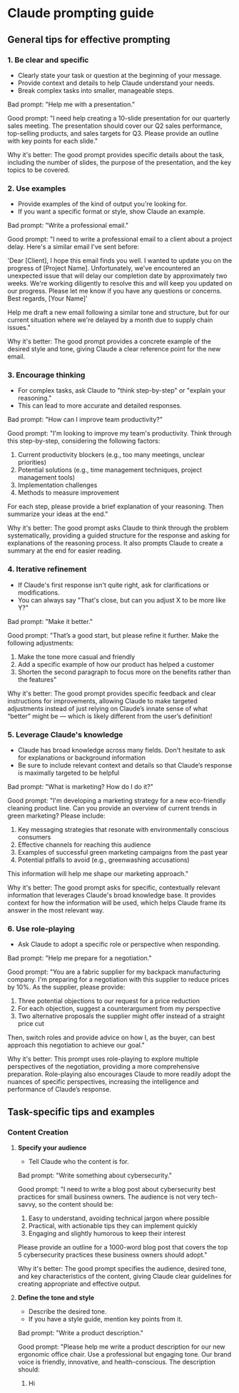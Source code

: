 # Claude prompting guide

## General tips for effective prompting

### 1. Be clear and specific

- Clearly state your task or question at the beginning of your message.
- Provide context and details to help Claude understand your needs.
- Break complex tasks into smaller, manageable steps.

Bad prompt:
<prompt>
"Help me with a presentation."
</prompt>

Good prompt:
<prompt>
"I need help creating a 10-slide presentation for our quarterly sales meeting. The presentation should cover our Q2 sales performance, top-selling products, and sales targets for Q3. Please provide an outline with key points for each slide."
</prompt>

Why it's better: The good prompt provides specific details about the task, including the number of slides, the purpose of the presentation, and the key topics to be covered.

### 2. Use examples

- Provide examples of the kind of output you're looking for.
- If you want a specific format or style, show Claude an example.

Bad prompt:
<prompt>
"Write a professional email."
</prompt>

Good prompt:
<prompt>
"I need to write a professional email to a client about a project delay. Here's a similar email I've sent before:

'Dear [Client],
I hope this email finds you well. I wanted to update you on the progress of [Project Name]. Unfortunately, we've encountered an unexpected issue that will delay our completion date by approximately two weeks. We're working diligently to resolve this and will keep you updated on our progress.
Please let me know if you have any questions or concerns.
Best regards,
[Your Name]'

Help me draft a new email following a similar tone and structure, but for our current situation where we're delayed by a month due to supply chain issues."
</prompt>

Why it's better: The good prompt provides a concrete example of the desired style and tone, giving Claude a clear reference point for the new email.

### 3. Encourage thinking

- For complex tasks, ask Claude to "think step-by-step" or "explain your reasoning."
- This can lead to more accurate and detailed responses.

Bad prompt:
<prompt>
"How can I improve team productivity?"
</prompt>

Good prompt:
<prompt>
"I'm looking to improve my team's productivity. Think through this step-by-step, considering the following factors:

1.  Current productivity blockers (e.g., too many meetings, unclear priorities)
2.  Potential solutions (e.g., time management techniques, project management tools)
3.  Implementation challenges
4.  Methods to measure improvement

For each step, please provide a brief explanation of your reasoning. Then summarize your ideas at the end."
</prompt>

Why it's better: The good prompt asks Claude to think through the problem systematically, providing a guided structure for the response and asking for explanations of the reasoning process. It also prompts Claude to create a summary at the end for easier reading.

### 4. Iterative refinement

- If Claude's first response isn't quite right, ask for clarifications or modifications.
- You can always say "That's close, but can you adjust X to be more like Y?"

Bad prompt:
<prompt>
"Make it better."
</prompt>

Good prompt:
<prompt>
"That’s a good start, but please refine it further. Make the following adjustments:

1.  Make the tone more casual and friendly
2.  Add a specific example of how our product has helped a customer
3.  Shorten the second paragraph to focus more on the benefits rather than the features"
    </prompt>

Why it's better: The good prompt provides specific feedback and clear instructions for improvements, allowing Claude to make targeted adjustments instead of just relying on Claude’s innate sense of what “better” might be — which is likely different from the user’s definition!

### 5. Leverage Claude's knowledge

- Claude has broad knowledge across many fields. Don't hesitate to ask for explanations or background information
- Be sure to include relevant context and details so that Claude’s response is maximally targeted to be helpful

Bad prompt:
<prompt>
"What is marketing? How do I do it?"
</prompt>

Good prompt:
<prompt>
"I'm developing a marketing strategy for a new eco-friendly cleaning product line. Can you provide an overview of current trends in green marketing? Please include:

1.  Key messaging strategies that resonate with environmentally conscious consumers
2.  Effective channels for reaching this audience
3.  Examples of successful green marketing campaigns from the past year
4.  Potential pitfalls to avoid (e.g., greenwashing accusations)

This information will help me shape our marketing approach."
</prompt>

Why it's better: The good prompt asks for specific, contextually relevant information that leverages Claude's broad knowledge base. It provides context for how the information will be used, which helps Claude frame its answer in the most relevant way.

### 6. Use role-playing

- Ask Claude to adopt a specific role or perspective when responding.

Bad prompt:
<prompt>
"Help me prepare for a negotiation."
</prompt>

Good prompt:
<prompt>
"You are a fabric supplier for my backpack manufacturing company. I'm preparing for a negotiation with this supplier to reduce prices by 10%. As the supplier, please provide:

1.  Three potential objections to our request for a price reduction
2.  For each objection, suggest a counterargument from my perspective
3.  Two alternative proposals the supplier might offer instead of a straight price cut

Then, switch roles and provide advice on how I, as the buyer, can best approach this negotiation to achieve our goal."
</prompt>

Why it's better: This prompt uses role-playing to explore multiple perspectives of the negotiation, providing a more comprehensive preparation. Role-playing also encourages Claude to more readily adopt the nuances of specific perspectives, increasing the intelligence and performance of Claude’s response.

## Task-specific tips and examples

### Content Creation

1. **Specify your audience**

   - Tell Claude who the content is for.

   Bad prompt:
   <prompt>
   "Write something about cybersecurity."
   </prompt>

   Good prompt:
   <prompt>
   "I need to write a blog post about cybersecurity best practices for small business owners. The audience is not very tech-savvy, so the content should be:

   1. Easy to understand, avoiding technical jargon where possible
   2. Practical, with actionable tips they can implement quickly
   3. Engaging and slightly humorous to keep their interest

   Please provide an outline for a 1000-word blog post that covers the top 5 cybersecurity practices these business owners should adopt."
   </prompt>

   Why it's better: The good prompt specifies the audience, desired tone, and key characteristics of the content, giving Claude clear guidelines for creating appropriate and effective output.

2. **Define the tone and style**

   - Describe the desired tone.
   - If you have a style guide, mention key points from it.

   Bad prompt:
   <prompt>
   "Write a product description."
   </prompt>

   Good prompt:
   <prompt>
   "Please help me write a product description for our new ergonomic office chair. Use a professional but engaging tone. Our brand voice is friendly, innovative, and health-conscious. The description should:

   1. Hi
